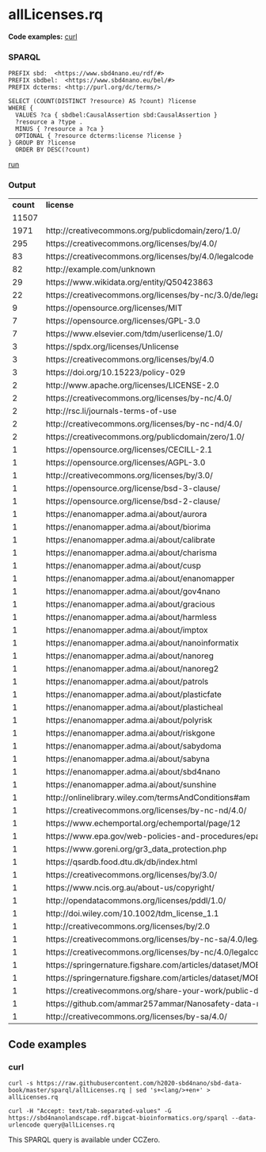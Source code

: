# allLicenses.rq

**Code examples:** [curl](#curl)

### SPARQL

```sparql
PREFIX sbd:  <https://www.sbd4nano.eu/rdf/#>
PREFIX sbdbel:  <https://www.sbd4nano.eu/bel/#>
PREFIX dcterms: <http://purl.org/dc/terms/>

SELECT (COUNT(DISTINCT ?resource) AS ?count) ?license
WHERE {
  VALUES ?ca { sbdbel:CausalAssertion sbd:CausalAssertion }
  ?resource a ?type .
  MINUS { ?resource a ?ca }
  OPTIONAL { ?resource dcterms:license ?license }
} GROUP BY ?license
  ORDER BY DESC(?count)
```

[run](https://sbd4nanolandscape.rdf.bigcat-bioinformatics.org/?q=PREFIX%20sbd%3A%20%20%3Chttps%3A%2F%2Fwww.sbd4nano.eu%2Frdf%2F%23%3E%0APREFIX%20sbdbel%3A%20%20%3Chttps%3A%2F%2Fwww.sbd4nano.eu%2Fbel%2F%23%3E%0APREFIX%20dcterms%3A%20%3Chttp%3A%2F%2Fpurl.org%2Fdc%2Fterms%2F%3E%0A%0ASELECT%20%28COUNT%28DISTINCT%20%3Fresource%29%20AS%20%3Fcount%29%20%3Flicense%0AWHERE%20%7B%0A%20%20VALUES%20%3Fca%20%7B%20sbdbel%3ACausalAssertion%20sbd%3ACausalAssertion%20%7D%0A%20%20%3Fresource%20a%20%3Ftype%20.%0A%20%20MINUS%20%7B%20%3Fresource%20a%20%3Fca%20%7D%0A%20%20OPTIONAL%20%7B%20%3Fresource%20dcterms%3Alicense%20%3Flicense%20%7D%0A%7D%20GROUP%20BY%20%3Flicense%0A%20%20ORDER%20BY%20DESC%28%3Fcount%29%0A)


### Output

<table>
  <tr>
    <td><b>count</b></td>
    <td><b>license</b></td>
  </tr>
  <tr>
    <td>11507</td>
    <td></td>
  </tr>
  <tr>
    <td>1971</td>
    <td>http://creativecommons.org/publicdomain/zero/1.0/</td>
  </tr>
  <tr>
    <td>295</td>
    <td>https://creativecommons.org/licenses/by/4.0/</td>
  </tr>
  <tr>
    <td>83</td>
    <td>https://creativecommons.org/licenses/by/4.0/legalcode</td>
  </tr>
  <tr>
    <td>82</td>
    <td>http://example.com/unknown</td>
  </tr>
  <tr>
    <td>29</td>
    <td>https://www.wikidata.org/entity/Q50423863</td>
  </tr>
  <tr>
    <td>22</td>
    <td>https://creativecommons.org/licenses/by-nc/3.0/de/legalcode</td>
  </tr>
  <tr>
    <td>9</td>
    <td>https://opensource.org/licenses/MIT</td>
  </tr>
  <tr>
    <td>7</td>
    <td>https://opensource.org/licenses/GPL-3.0</td>
  </tr>
  <tr>
    <td>7</td>
    <td>https://www.elsevier.com/tdm/userlicense/1.0/</td>
  </tr>
  <tr>
    <td>3</td>
    <td>https://spdx.org/licenses/Unlicense</td>
  </tr>
  <tr>
    <td>3</td>
    <td>https://creativecommons.org/licenses/by/4.0</td>
  </tr>
  <tr>
    <td>3</td>
    <td>https://doi.org/10.15223/policy-029</td>
  </tr>
  <tr>
    <td>2</td>
    <td>http://www.apache.org/licenses/LICENSE-2.0</td>
  </tr>
  <tr>
    <td>2</td>
    <td>https://creativecommons.org/licenses/by-nc/4.0/</td>
  </tr>
  <tr>
    <td>2</td>
    <td>http://rsc.li/journals-terms-of-use</td>
  </tr>
  <tr>
    <td>2</td>
    <td>http://creativecommons.org/licenses/by-nc-nd/4.0/</td>
  </tr>
  <tr>
    <td>2</td>
    <td>https://creativecommons.org/publicdomain/zero/1.0/</td>
  </tr>
  <tr>
    <td>1</td>
    <td>https://opensource.org/licenses/CECILL-2.1</td>
  </tr>
  <tr>
    <td>1</td>
    <td>https://opensource.org/licenses/AGPL-3.0</td>
  </tr>
  <tr>
    <td>1</td>
    <td>http://creativecommons.org/licenses/by/3.0/</td>
  </tr>
  <tr>
    <td>1</td>
    <td>https://opensource.org/license/bsd-3-clause/</td>
  </tr>
  <tr>
    <td>1</td>
    <td>https://opensource.org/license/bsd-2-clause/</td>
  </tr>
  <tr>
    <td>1</td>
    <td>https://enanomapper.adma.ai/about/aurora</td>
  </tr>
  <tr>
    <td>1</td>
    <td>https://enanomapper.adma.ai/about/biorima</td>
  </tr>
  <tr>
    <td>1</td>
    <td>https://enanomapper.adma.ai/about/calibrate</td>
  </tr>
  <tr>
    <td>1</td>
    <td>https://enanomapper.adma.ai/about/charisma</td>
  </tr>
  <tr>
    <td>1</td>
    <td>https://enanomapper.adma.ai/about/cusp</td>
  </tr>
  <tr>
    <td>1</td>
    <td>https://enanomapper.adma.ai/about/enanomapper</td>
  </tr>
  <tr>
    <td>1</td>
    <td>https://enanomapper.adma.ai/about/gov4nano</td>
  </tr>
  <tr>
    <td>1</td>
    <td>https://enanomapper.adma.ai/about/gracious</td>
  </tr>
  <tr>
    <td>1</td>
    <td>https://enanomapper.adma.ai/about/harmless</td>
  </tr>
  <tr>
    <td>1</td>
    <td>https://enanomapper.adma.ai/about/imptox</td>
  </tr>
  <tr>
    <td>1</td>
    <td>https://enanomapper.adma.ai/about/nanoinformatix</td>
  </tr>
  <tr>
    <td>1</td>
    <td>https://enanomapper.adma.ai/about/nanoreg</td>
  </tr>
  <tr>
    <td>1</td>
    <td>https://enanomapper.adma.ai/about/nanoreg2</td>
  </tr>
  <tr>
    <td>1</td>
    <td>https://enanomapper.adma.ai/about/patrols</td>
  </tr>
  <tr>
    <td>1</td>
    <td>https://enanomapper.adma.ai/about/plasticfate</td>
  </tr>
  <tr>
    <td>1</td>
    <td>https://enanomapper.adma.ai/about/plasticheal</td>
  </tr>
  <tr>
    <td>1</td>
    <td>https://enanomapper.adma.ai/about/polyrisk</td>
  </tr>
  <tr>
    <td>1</td>
    <td>https://enanomapper.adma.ai/about/riskgone</td>
  </tr>
  <tr>
    <td>1</td>
    <td>https://enanomapper.adma.ai/about/sabydoma</td>
  </tr>
  <tr>
    <td>1</td>
    <td>https://enanomapper.adma.ai/about/sabyna</td>
  </tr>
  <tr>
    <td>1</td>
    <td>https://enanomapper.adma.ai/about/sbd4nano</td>
  </tr>
  <tr>
    <td>1</td>
    <td>https://enanomapper.adma.ai/about/sunshine</td>
  </tr>
  <tr>
    <td>1</td>
    <td>http://onlinelibrary.wiley.com/termsAndConditions#am</td>
  </tr>
  <tr>
    <td>1</td>
    <td>https://creativecommons.org/licenses/by-nc-nd/4.0/</td>
  </tr>
  <tr>
    <td>1</td>
    <td>https://www.echemportal.org/echemportal/page/12</td>
  </tr>
  <tr>
    <td>1</td>
    <td>https://www.epa.gov/web-policies-and-procedures/epa-disclaimers</td>
  </tr>
  <tr>
    <td>1</td>
    <td>https://www.goreni.org/gr3_data_protection.php</td>
  </tr>
  <tr>
    <td>1</td>
    <td>https://qsardb.food.dtu.dk/db/index.html</td>
  </tr>
  <tr>
    <td>1</td>
    <td>https://creativecommons.org/licenses/by/3.0/</td>
  </tr>
  <tr>
    <td>1</td>
    <td>https://www.ncis.org.au/about-us/copyright/</td>
  </tr>
  <tr>
    <td>1</td>
    <td>http://opendatacommons.org/licenses/pddl/1.0/</td>
  </tr>
  <tr>
    <td>1</td>
    <td>http://doi.wiley.com/10.1002/tdm_license_1.1</td>
  </tr>
  <tr>
    <td>1</td>
    <td>http://creativecommons.org/licenses/by/2.0</td>
  </tr>
  <tr>
    <td>1</td>
    <td>https://creativecommons.org/licenses/by-nc-sa/4.0/legalcode</td>
  </tr>
  <tr>
    <td>1</td>
    <td>https://creativecommons.org/licenses/by-nc/4.0/legalcode</td>
  </tr>
  <tr>
    <td>1</td>
    <td>https://springernature.figshare.com/articles/dataset/MOESM1_of_Role_of_chemical_composition_and_redox_modification_of_poorly_soluble_nanomaterials_on_their_ability_to_enhance_allergic_airway_sensitisation_in_mice/10071023</td>
  </tr>
  <tr>
    <td>1</td>
    <td>https://springernature.figshare.com/articles/dataset/MOESM1_of_Role_of_chemical_composition_and_redox_modification_of_poorly_soluble_nanomaterials_on_their_ability_to_enhance_allergic_airway_sensitisation_in_mice/10071032</td>
  </tr>
  <tr>
    <td>1</td>
    <td>https://creativecommons.org/share-your-work/public-domain/cc0</td>
  </tr>
  <tr>
    <td>1</td>
    <td>https://github.com/ammar257ammar/Nanosafety-data-reusability-34-datasets/blob/main/LICENSE</td>
  </tr>
  <tr>
    <td>1</td>
    <td>http://creativecommons.org/licenses/by-sa/4.0/</td>
  </tr>
</table>

## Code examples

### curl

```shell
curl -s https://raw.githubusercontent.com/h2020-sbd4nano/sbd-data-book/master/sparql/allLicenses.rq | sed 's+<lang/>+en+' > allLicenses.rq

curl -H "Accept: text/tab-separated-values" -G https://sbd4nanolandscape.rdf.bigcat-bioinformatics.org/sparql --data-urlencode query@allLicenses.rq
```

This SPARQL query is available under CCZero.
